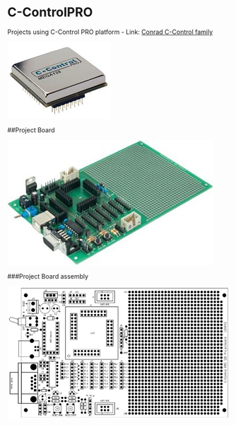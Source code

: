 # C-ControlPRO
Projects using C-Control PRO platform - Link: [Conrad C-Control family](https://www.conrad.de/de/beratung/markenshops/c-control.html)


![Mega 128](/images/C-ControlProMega128.jpg)

##Project Board

![Mega 128 - Project Board](/images/C-ControlProProjectBoard.jpg)

###Project Board assembly

![Mega 128 - Project Board assembly](/images/C-ControlProProjectBoardAssembly.gif)
